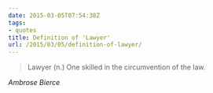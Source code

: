 ```yaml
---
date: 2015-03-05T07:54:38Z
tags:
- quotes
title: Definition of 'Lawyer'
url: /2015/03/05/definition-of-lawyer/
---
```


<blockquote class="big">Lawyer (n.) One skilled in the circumvention of the law.
</blockquote>

<cite class="big">Ambrose Bierce</cite>


